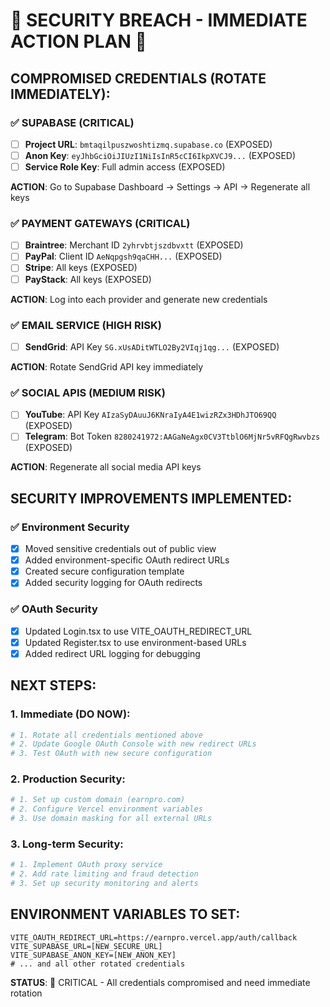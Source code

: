# 🚨 SECURITY BREACH - IMMEDIATE ACTION PLAN 🚨

## COMPROMISED CREDENTIALS (ROTATE IMMEDIATELY):

### ✅ SUPABASE (CRITICAL)
- [ ] **Project URL**: `bmtaqilpuszwoshtizmq.supabase.co` (EXPOSED)
- [ ] **Anon Key**: `eyJhbGciOiJIUzI1NiIsInR5cCI6IkpXVCJ9...` (EXPOSED)
- [ ] **Service Role Key**: Full admin access (EXPOSED)

**ACTION**: Go to Supabase Dashboard → Settings → API → Regenerate all keys

### ✅ PAYMENT GATEWAYS (CRITICAL)
- [ ] **Braintree**: Merchant ID `2yhrvbtjszdbvxtt` (EXPOSED)
- [ ] **PayPal**: Client ID `AeNqpgsh9qaCHH...` (EXPOSED)
- [ ] **Stripe**: All keys (EXPOSED)
- [ ] **PayStack**: All keys (EXPOSED)

**ACTION**: Log into each provider and generate new credentials

### ✅ EMAIL SERVICE (HIGH RISK)
- [ ] **SendGrid**: API Key `SG.xUsADitWTLO2By2VIqj1qg...` (EXPOSED)

**ACTION**: Rotate SendGrid API key immediately

### ✅ SOCIAL APIS (MEDIUM RISK)
- [ ] **YouTube**: API Key `AIzaSyDAuuJ6KNraIyA4E1wizRZx3HDhJTO69QQ` (EXPOSED)
- [ ] **Telegram**: Bot Token `8280241972:AAGaNeAgx0CV3TtblO6MjNr5vRFQgRwvbzs` (EXPOSED)

**ACTION**: Regenerate all social media API keys

## SECURITY IMPROVEMENTS IMPLEMENTED:

### ✅ Environment Security
- [x] Moved sensitive credentials out of public view
- [x] Added environment-specific OAuth redirect URLs
- [x] Created secure configuration template
- [x] Added security logging for OAuth redirects

### ✅ OAuth Security
- [x] Updated Login.tsx to use VITE_OAUTH_REDIRECT_URL
- [x] Updated Register.tsx to use environment-based URLs
- [x] Added redirect URL logging for debugging

## NEXT STEPS:

### 1. Immediate (DO NOW):
```bash
# 1. Rotate all credentials mentioned above
# 2. Update Google OAuth Console with new redirect URLs
# 3. Test OAuth with new secure configuration
```

### 2. Production Security:
```bash
# 1. Set up custom domain (earnpro.com)
# 2. Configure Vercel environment variables
# 3. Use domain masking for all external URLs
```

### 3. Long-term Security:
```bash
# 1. Implement OAuth proxy service
# 2. Add rate limiting and fraud detection
# 3. Set up security monitoring and alerts
```

## ENVIRONMENT VARIABLES TO SET:
```env
VITE_OAUTH_REDIRECT_URL=https://earnpro.vercel.app/auth/callback
VITE_SUPABASE_URL=[NEW_SECURE_URL]
VITE_SUPABASE_ANON_KEY=[NEW_ANON_KEY]
# ... and all other rotated credentials
```

**STATUS**: 🔴 CRITICAL - All credentials compromised and need immediate rotation
